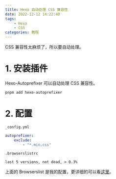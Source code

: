 ```yaml
---
title: Hexo 自动处理 CSS 兼容性
date: 2022-12-12 14:22:40
tags:
    - Hexo
    - CSS
categories: 教程
---
```


CSS 兼容性太麻烦了，所以要自动处理。

<!-- more -->

# 1. 安装插件

Hexo-Autoprefixer 可以自动处理 CSS 兼容性。

```bash
pnpm add hexo-autoprefixer
```

# 2. 配置

`_config.yml`

```yaml
autoprefixer:
    exclude:
        - "*.min.css"
```

`.browserslistrc`

```browserslistrc
last 5 versions, not dead, > 0.3%
```

上面的 Browserslist 是我的配置，更详细的可以看[这里](https://github.com/browserslist/browserslist#config-file)。
